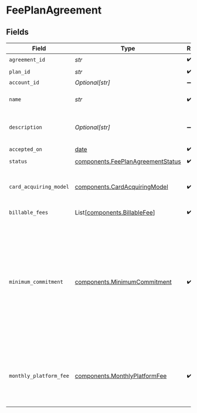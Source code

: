 # FeePlanAgreement


## Fields

| Field                                                                                                                                               | Type                                                                                                                                                | Required                                                                                                                                            | Description                                                                                                                                         |
| --------------------------------------------------------------------------------------------------------------------------------------------------- | --------------------------------------------------------------------------------------------------------------------------------------------------- | --------------------------------------------------------------------------------------------------------------------------------------------------- | --------------------------------------------------------------------------------------------------------------------------------------------------- |
| `agreement_id`                                                                                                                                      | *str*                                                                                                                                               | :heavy_check_mark:                                                                                                                                  | N/A                                                                                                                                                 |
| `plan_id`                                                                                                                                           | *str*                                                                                                                                               | :heavy_check_mark:                                                                                                                                  | N/A                                                                                                                                                 |
| `account_id`                                                                                                                                        | *Optional[str]*                                                                                                                                     | :heavy_minus_sign:                                                                                                                                  | N/A                                                                                                                                                 |
| `name`                                                                                                                                              | *str*                                                                                                                                               | :heavy_check_mark:                                                                                                                                  | The name of the agreement.                                                                                                                          |
| `description`                                                                                                                                       | *Optional[str]*                                                                                                                                     | :heavy_minus_sign:                                                                                                                                  | The description of the agreement.                                                                                                                   |
| `accepted_on`                                                                                                                                       | [date](https://docs.python.org/3/library/datetime.html#date-objects)                                                                                | :heavy_check_mark:                                                                                                                                  | N/A                                                                                                                                                 |
| `status`                                                                                                                                            | [components.FeePlanAgreementStatus](../../models/components/feeplanagreementstatus.md)                                                              | :heavy_check_mark:                                                                                                                                  | N/A                                                                                                                                                 |
| `card_acquiring_model`                                                                                                                              | [components.CardAcquiringModel](../../models/components/cardacquiringmodel.md)                                                                      | :heavy_check_mark:                                                                                                                                  | Specifies the card processing pricing model                                                                                                         |
| `billable_fees`                                                                                                                                     | List[[components.BillableFee](../../models/components/billablefee.md)]                                                                              | :heavy_check_mark:                                                                                                                                  | N/A                                                                                                                                                 |
| `minimum_commitment`                                                                                                                                | [components.MinimumCommitment](../../models/components/minimumcommitment.md)                                                                        | :heavy_check_mark:                                                                                                                                  | The minimum spending amount that must be met in the billing period. If actual usage is below the minimum amount, account is charged the difference. |
| `monthly_platform_fee`                                                                                                                              | [components.MonthlyPlatformFee](../../models/components/monthlyplatformfee.md)                                                                      | :heavy_check_mark:                                                                                                                                  | Fixed recurring amount paid in the billing period regardless of usage.                                                                              |